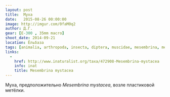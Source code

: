 ```yaml
---
layout: post
title:  Муха
date:   2015-08-26 00:00:00
image: http://imgur.com/0faM0q2
author: Д.Г.
gear: [E-300 , 35mm macro]
shoot_date: 2014-09-21
location: Ёльбаза
tags: [animalia, arthropoda, insecta, diptera, muscidae, mesembrina, mesembrina mystacea]
links:
  -
    href: http://www.inaturalist.org/taxa/472908-Mesembrina-mystacea
    info: inat
    title: Mesembrina mystacea
---
```


Муха, предположительно _Mesembrina mystacea_, возле пластиковой метёлки.
